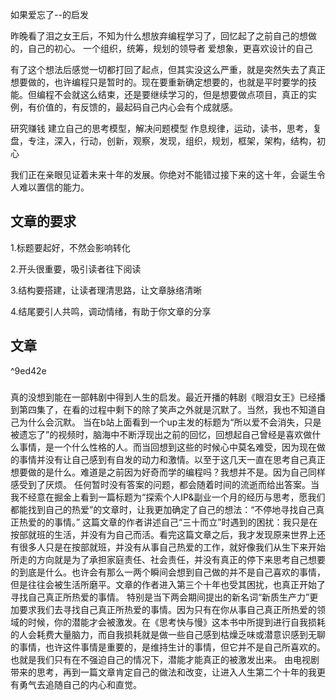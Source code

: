 如果爱忘了--的启发

昨晚看了泪之女王后，不知为什么想放弃编程学习了，回忆起了之前自己的想做的，自己的初心。
一个组织，统筹，规划的领导者
爱想象，更喜欢设计的自己


有了这个想法后感觉一切都打回了起点，但其实没这么严重，就是突然失去了真正想要做的，也许编程只是暂时的。现在要重新确定想要的，也就是平时要学的技能。但编程不会就这么结束，还是要继续学习的，但是想要做点项目，真正的实例，有价值的，有反馈的，最起码自己内心会有个成就感。


研究赚钱
建立自己的思考模型，解决问题模型
作息规律，运动，读书，思考，复盘，专注，深入，行动，创新，观察，发现，组织，规划，框架，架构，结构，初心

我们正在亲眼见证着未来十年的发展。你绝对不能错过接下来的这十年，会诞生令人难以置信的能力。



## 文章的要求
1.标题要起好，不然会影响转化

2.开头很重要，吸引读者往下阅读

3.结构要搭建，让读者理清思路，让文章脉络清晰

4.结尾要引人共鸣，调动情绪，有助于你文章的分享




## 文章

^9ed42e

### 


真的没想到能在一部韩剧中得到人生的启发。最近开播的韩剧《眼泪女王》已经播到第四集了，在看的过程中剩下的除了笑声之外就是沉默了。当然，我也不知道自己为什么会沉默。
当在b站上面看到一个up主发的标题为“所以爱不会消失，只是被遗忘了”的视频时，脑海中不断浮现出之前的回忆，回想起自己曾经是喜欢做什么事情，是一个什么性格的人。而当回想到这些的时候心中莫名难受，因为现在做的事情并没有让自己感到有自发的动力和激情。以至于这几天一直在思考自己真正想要做的是什么。难道是之前因为好奇而学的编程吗？我想并不是。因为自己同样感受到了厌烦。
任何暂时没有答案的问题，都会随着时间的流逝而给出答案。当我不经意在掘金上看到一篇标题为“探索个人IP&副业一个月的经历与思考，愿我们都能找到自己的热爱”的文章时，让我更加确定了自己的想法：“不停地寻找自己真正热爱的的事情。”
这篇文章的作者讲述自己“三十而立”时遇到的困扰：我只是在按部就班的生活，并没有为自己而活。看完这篇文章之后，我才发现原来世界上还有很多人只是在按部就班，并没有从事自己热爱的工作，就好像我们从生下来开始所走的方向就是为了承担家庭责任、社会责任，并没有真正的停下来思考自己想要的到底是什么。也许会有那么一两个瞬间会想到自己做的并不是自己喜欢的事情，但是往往会被生活所磨平。文章的作者进入第三个十年也受其困扰，也真正开始了寻找自己真正所热爱的事情。
特别是当下两会期间提出的新名词“新质生产力”更加要求我们去寻找自己真正所热爱的事情。因为只有在你从事自己真正所热爱的领域的时候，你的潜能才会被激发。在《思考快与慢》这本书中所提到进行自我损耗的人会耗费大量脑力，而自我损耗就是做一些自己感到枯燥乏味或潜意识感到无聊的事情，也许这件事情是重要的，是维持生计的事情，但它并不是自己所喜欢的。也就是我们只有在不强迫自己的情况下，潜能才能真正的被激发出来。
由电视剧带来的思考，再到一篇文章肯定自己的做法和改变，让进入人生第二个十年的我更有勇气去追随自己的内心和直觉。
